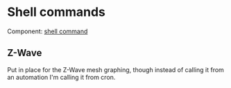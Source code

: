 # Shell commands

Component: [shell command](https://home-assistant.io/components/shell_command/)

## Z-Wave

Put in place for the Z-Wave mesh graphing, though instead of calling it from an automation I'm calling it from cron.
